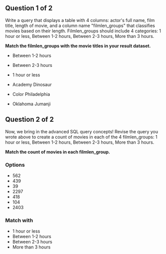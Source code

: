 ## Question 1 of 2

Write a query that displays a table with 4 columns: actor's full name, film title, length of movie, and a column name "filmlen_groups" that classifies movies based on their length. Filmlen_groups should include 4 categories: 1 hour or less, Between 1-2 hours, Between 2-3 hours, More than 3 hours.

<b>Match the filmlen_groups with the movie titles in your result dataset.</b>

- Between 1-2 hours
- Between 2-3 hours
- 1 hour or less

- Academy Dinosaur
- Color Philadelphia
- Oklahoma Jumanji


## Question 2 of 2

Now, we bring in the advanced SQL query concepts! Revise the query you wrote above to create a count of movies in each of the 4 filmlen_groups: 1 hour or less, Between 1-2 hours, Between 2-3 hours, More than 3 hours.

<b>Match the count of movies in each filmlen_group.</b>

### Options

- 562
- 439
- 39
- 2297
- 418
- 104
- 2403

### Match with
- 1 hour or less
- Between 1-2 hours
- Between 2-3 hours
- More than 3 hours
